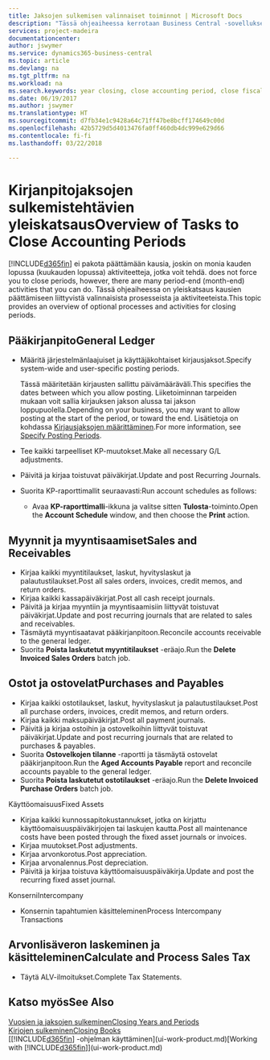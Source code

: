 ```yaml
---
title: Jaksojen sulkemisen valinnaiset toiminnot | Microsoft Docs
description: "Tässä ohjeaiheessa kerrotaan Business Central -sovelluksen kirjanpitojaksojen sulkemisen valinnaisista prosesseista ja toiminnoista."
services: project-madeira
documentationcenter: 
author: jswymer
ms.service: dynamics365-business-central
ms.topic: article
ms.devlang: na
ms.tgt_pltfrm: na
ms.workload: na
ms.search.keywords: year closing, close accounting period, close fiscal year, aging, creditor payments, vendor payments
ms.date: 06/19/2017
ms.author: jswymer
ms.translationtype: HT
ms.sourcegitcommit: d7fb34e1c9428a64c71ff47be8bcff174649c00d
ms.openlocfilehash: 42b5729d5d4013476fa0ff460db4dc999e629d66
ms.contentlocale: fi-fi
ms.lasthandoff: 03/22/2018

---
```

# <a name="overview-of-tasks-to-close-accounting-periods"></a><span data-ttu-id="4cc2d-103">Kirjanpitojaksojen sulkemistehtävien yleiskatsaus</span><span class="sxs-lookup"><span data-stu-id="4cc2d-103">Overview of Tasks to Close Accounting Periods</span></span>
[!INCLUDE[d365fin](includes/d365fin_md.md)]<span data-ttu-id="4cc2d-104"> ei pakota päättämään kausia, joskin on monia kauden lopussa (kuukauden lopussa) aktiviteetteja, jotka voit tehdä.</span><span class="sxs-lookup"><span data-stu-id="4cc2d-104"> does not force you to close periods, however, there are many period-end (month-end) activities that you can do.</span></span> <span data-ttu-id="4cc2d-105">Tässä ohjeaiheessa on yleiskatsaus kausien päättämiseen liittyvistä valinnaisista prosesseista ja aktiviteeteista.</span><span class="sxs-lookup"><span data-stu-id="4cc2d-105">This topic provides an overview of optional processes and activities for closing periods.</span></span>  

## <a name="general-ledger"></a><span data-ttu-id="4cc2d-106">Pääkirjanpito</span><span class="sxs-lookup"><span data-stu-id="4cc2d-106">General Ledger</span></span>
* <span data-ttu-id="4cc2d-107">Määritä järjestelmänlaajuiset ja käyttäjäkohtaiset kirjausjaksot.</span><span class="sxs-lookup"><span data-stu-id="4cc2d-107">Specify system-wide and user-specific posting periods.</span></span>  

    <span data-ttu-id="4cc2d-108">Tässä määritetään kirjausten sallittu päivämääräväli.</span><span class="sxs-lookup"><span data-stu-id="4cc2d-108">This specifies the dates between which you allow posting.</span></span> <span data-ttu-id="4cc2d-109">Liiketoiminnan tarpeiden mukaan voit sallia kirjauksen jakson alussa tai jakson loppupuolella.</span><span class="sxs-lookup"><span data-stu-id="4cc2d-109">Depending on your business, you may want to allow posting at the start of the period, or toward the end.</span></span> <span data-ttu-id="4cc2d-110">Lisätietoja on kohdassa [Kirjausjaksojen määrittäminen](finance-how-specify-posting-periods.md).</span><span class="sxs-lookup"><span data-stu-id="4cc2d-110">For more information, see [Specify Posting Periods](finance-how-specify-posting-periods.md).</span></span>  
* <span data-ttu-id="4cc2d-111">Tee kaikki tarpeelliset KP-muutokset.</span><span class="sxs-lookup"><span data-stu-id="4cc2d-111">Make all necessary G/L adjustments.</span></span>  
* <span data-ttu-id="4cc2d-112">Päivitä ja kirjaa toistuvat päiväkirjat.</span><span class="sxs-lookup"><span data-stu-id="4cc2d-112">Update and post Recurring Journals.</span></span>  
  <!--* Process Consolidations-->
* <span data-ttu-id="4cc2d-113">Suorita KP-raporttimallit seuraavasti:</span><span class="sxs-lookup"><span data-stu-id="4cc2d-113">Run account schedules as follows:</span></span>  
  * <span data-ttu-id="4cc2d-114">Avaa **KP-raporttimalli**-ikkuna ja valitse sitten **Tulosta**-toiminto.</span><span class="sxs-lookup"><span data-stu-id="4cc2d-114">Open the **Account Schedule** window, and then choose the **Print** action.</span></span>  

## <a name="sales-and-receivables"></a><span data-ttu-id="4cc2d-115">Myynnit ja myyntisaamiset</span><span class="sxs-lookup"><span data-stu-id="4cc2d-115">Sales and Receivables</span></span>
* <span data-ttu-id="4cc2d-116">Kirjaa kaikki myyntitilaukset, laskut, hyvityslaskut ja palautustilaukset.</span><span class="sxs-lookup"><span data-stu-id="4cc2d-116">Post all sales orders, invoices, credit memos, and return orders.</span></span>  
* <span data-ttu-id="4cc2d-117">Kirjaa kaikki kassapäiväkirjat.</span><span class="sxs-lookup"><span data-stu-id="4cc2d-117">Post all cash receipt journals.</span></span>  
* <span data-ttu-id="4cc2d-118">Päivitä ja kirjaa myyntiin ja myyntisaamisiin liittyvät toistuvat päiväkirjat.</span><span class="sxs-lookup"><span data-stu-id="4cc2d-118">Update and post recurring journals that are related to sales and receivables.</span></span>  
* <span data-ttu-id="4cc2d-119">Täsmäytä myyntisaatavat pääkirjanpitoon.</span><span class="sxs-lookup"><span data-stu-id="4cc2d-119">Reconcile accounts receivable to the general ledger.</span></span>  
* <span data-ttu-id="4cc2d-120">Suorita **Poista laskutetut myyntitilaukset** -eräajo.</span><span class="sxs-lookup"><span data-stu-id="4cc2d-120">Run the **Delete Invoiced Sales Orders** batch job.</span></span>  

## <a name="purchases-and-payables"></a><span data-ttu-id="4cc2d-121">Ostot ja ostovelat</span><span class="sxs-lookup"><span data-stu-id="4cc2d-121">Purchases and Payables</span></span>
* <span data-ttu-id="4cc2d-122">Kirjaa kaikki ostotilaukset, laskut, hyvityslaskut ja palautustilaukset.</span><span class="sxs-lookup"><span data-stu-id="4cc2d-122">Post all purchase orders, invoices, credit memos, and return orders.</span></span>  
* <span data-ttu-id="4cc2d-123">Kirjaa kaikki maksupäiväkirjat.</span><span class="sxs-lookup"><span data-stu-id="4cc2d-123">Post all payment journals.</span></span>  
* <span data-ttu-id="4cc2d-124">Päivitä ja kirjaa ostoihin ja ostovelkoihin liittyvät toistuvat päiväkirjat.</span><span class="sxs-lookup"><span data-stu-id="4cc2d-124">Update and post recurring journals that are related to purchases & payables.</span></span>  
* <span data-ttu-id="4cc2d-125">Suorita **Ostovelkojen tilanne** -raportti ja täsmäytä ostovelat pääkirjanpitoon.</span><span class="sxs-lookup"><span data-stu-id="4cc2d-125">Run the **Aged Accounts Payable** report and reconcile accounts payable to the general ledger.</span></span>  
* <span data-ttu-id="4cc2d-126">Suorita **Poista laskutetut ostotilaukset** -eräajo.</span><span class="sxs-lookup"><span data-stu-id="4cc2d-126">Run the **Delete Invoiced Purchase Orders** batch job.</span></span>  

<span data-ttu-id="4cc2d-127">Käyttöomaisuus</span><span class="sxs-lookup"><span data-stu-id="4cc2d-127">Fixed Assets</span></span>
* <span data-ttu-id="4cc2d-128">Kirjaa kaikki kunnossapitokustannukset, jotka on kirjattu käyttöomaisuuspäiväkirjojen tai laskujen kautta.</span><span class="sxs-lookup"><span data-stu-id="4cc2d-128">Post all maintenance costs have been posted through the fixed asset journals or invoices.</span></span>
* <span data-ttu-id="4cc2d-129">Kirjaa muutokset.</span><span class="sxs-lookup"><span data-stu-id="4cc2d-129">Post adjustments.</span></span>
* <span data-ttu-id="4cc2d-130">Kirjaa arvonkorotus.</span><span class="sxs-lookup"><span data-stu-id="4cc2d-130">Post appreciation.</span></span>
* <span data-ttu-id="4cc2d-131">Kirjaa arvonalennus.</span><span class="sxs-lookup"><span data-stu-id="4cc2d-131">Post depreciation.</span></span>
* <span data-ttu-id="4cc2d-132">Päivitä ja kirjaa toistuva käyttöomaisuuspäiväkirja.</span><span class="sxs-lookup"><span data-stu-id="4cc2d-132">Update and post the recurring fixed asset journal.</span></span>

<span data-ttu-id="4cc2d-133">Konserni</span><span class="sxs-lookup"><span data-stu-id="4cc2d-133">Intercompany</span></span>
* <span data-ttu-id="4cc2d-134">Konsernin tapahtumien käsitteleminen</span><span class="sxs-lookup"><span data-stu-id="4cc2d-134">Process Intercompany Transactions</span></span>

## <a name="calculate-and-process-sales-tax"></a><span data-ttu-id="4cc2d-135">Arvonlisäveron laskeminen ja käsitteleminen</span><span class="sxs-lookup"><span data-stu-id="4cc2d-135">Calculate and Process Sales Tax</span></span>
* <span data-ttu-id="4cc2d-136">Täytä ALV-ilmoitukset.</span><span class="sxs-lookup"><span data-stu-id="4cc2d-136">Complete Tax Statements.</span></span>  

## <a name="see-also"></a><span data-ttu-id="4cc2d-137">Katso myös</span><span class="sxs-lookup"><span data-stu-id="4cc2d-137">See Also</span></span>
[<span data-ttu-id="4cc2d-138">Vuosien ja jaksojen sulkeminen</span><span class="sxs-lookup"><span data-stu-id="4cc2d-138">Closing Years and Periods</span></span>](year-close-years-periods.md)  
[<span data-ttu-id="4cc2d-139">Kirjojen sulkeminen</span><span class="sxs-lookup"><span data-stu-id="4cc2d-139">Closing Books</span></span>](year-close-books.md)  
<span data-ttu-id="4cc2d-140">[[!INCLUDE[d365fin](includes/d365fin_md.md)] -ohjelman käyttäminen](ui-work-product.md)</span><span class="sxs-lookup"><span data-stu-id="4cc2d-140">[Working with [!INCLUDE[d365fin](includes/d365fin_md.md)]](ui-work-product.md)</span></span>

